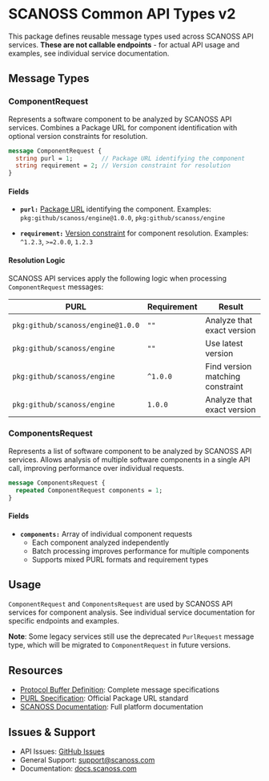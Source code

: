 # SCANOSS Common API Types v2

This package defines reusable message types used across SCANOSS API services. **These are not callable endpoints** - for actual API usage and examples, see individual service documentation.
## Message Types

### ComponentRequest
Represents a software component to be analyzed by SCANOSS API services. Combines a Package URL for component identification with optional version constraints for resolution.

```protobuf
message ComponentRequest {
  string purl = 1;        // Package URL identifying the component
  string requirement = 2; // Version constraint for resolution
}
```
#### Fields

- **`purl:`** [Package URL](https://github.com/package-url/purl-spec) identifying the component. Examples: `pkg:github/scanoss/engine@1.0.0`, `pkg:github/scanoss/engine`

- **`requirement:`** [Version constraint](https://github.com/Masterminds/semver#checking-version-constraints) for component resolution. Examples: `^1.2.3`, `>=2.0.0`, `1.2.3`



#### Resolution Logic

SCANOSS API services apply the following logic when processing `ComponentRequest` messages:

| PURL                              | Requirement | Result |
|-----------------------------------|-------------|--------|
| `pkg:github/scanoss/engine@1.0.0` | `""`        | Analyze that exact version |
| `pkg:github/scanoss/engine`       | `""`        | Use latest version |
| `pkg:github/scanoss/engine`       | `^1.0.0`    | Find version matching constraint |
| `pkg:github/scanoss/engine`       | `1.0.0`     | Analyze that exact version |

### ComponentsRequest
Represents a list of software component to be analyzed by SCANOSS API services. 
Allows analysis of multiple software components in a single API call, improving performance over individual requests.

```protobuf
message ComponentsRequest {
  repeated ComponentRequest components = 1;
}
```

#### Fields

- **`components:`** Array of individual component requests
  - Each component analyzed independently
  - Batch processing improves performance for multiple components
  - Supports mixed PURL formats and requirement types


## Usage

`ComponentRequest` and `ComponentsRequest` are used by SCANOSS API services for component analysis. See individual service documentation for specific endpoints and examples.

**Note**: Some legacy services still use the deprecated `PurlRequest` message type, which will be migrated to `ComponentRequest` in future versions.

## Resources

- [Protocol Buffer Definition](./scanoss-common.proto): Complete message specifications
- [PURL Specification](https://github.com/package-url/purl-spec): Official Package URL standard
- [SCANOSS Documentation](https://docs.scanoss.com): Full platform documentation

## Issues & Support

- API Issues: [GitHub Issues](https://github.com/scanoss/papi/issues)
- General Support: support@scanoss.com
- Documentation: [docs.scanoss.com](https://docs.scanoss.com)